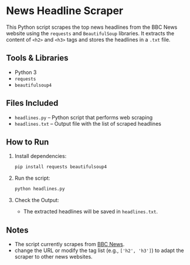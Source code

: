 # News Headline Scraper

This Python script scrapes the top news headlines from the BBC News website using the `requests` and `BeautifulSoup` libraries. It extracts the content of `<h2>` and `<h3>` tags and stores the headlines in a `.txt` file.

## Tools & Libraries

* Python 3
* `requests`
* `beautifulsoup4`

## Files Included

* `headlines.py` – Python script that performs web scraping
* `headlines.txt` – Output file with the list of scraped headlines

## How to Run

1. Install dependencies:

   ```bash
   pip install requests beautifulsoup4
   ```

2. Run the script:

   ```bash
   python headlines.py
   ```

3. Check the Output:

   * The extracted headlines will be saved in `headlines.txt`.

## Notes

* The script currently scrapes from [BBC News](https://www.bbc.com/news).
* change the URL or modify the tag list (e.g., `['h2', 'h3']`) to adapt the scraper to other news websites.

